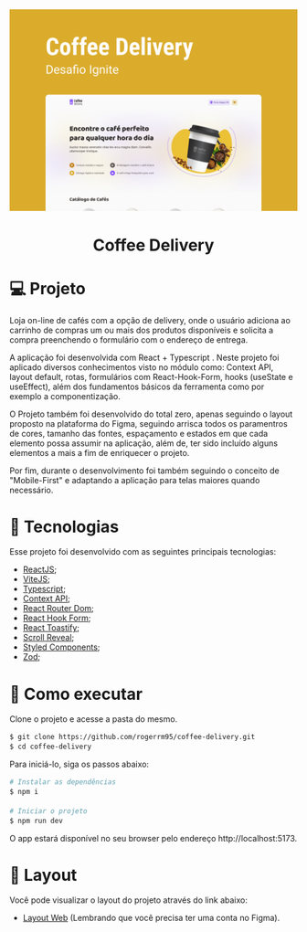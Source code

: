 <div align='center'>
  <img src="./src/assets/capa.png" alt="Logo">
</div>

<h1 align='center'>
Coffee Delivery
</h1>
 

 # 💻 Projeto
 
Loja on-line de cafés com a opção de delivery, onde o usuário adiciona ao carrinho de compras um ou mais dos produtos disponíveis e solicita a compra preenchendo o formulário com o endereço de entrega.

A aplicação foi desenvolvida com React + Typescript . Neste projeto foi aplicado diversos conhecimentos visto no módulo como: Context API, layout default, rotas, formulários com React-Hook-Form, hooks (useState e useEffect), além dos fundamentos básicos da ferramenta como por exemplo a componentização.

O Projeto também foi desenvolvido do total zero, apenas seguindo o layout proposto na plataforma do Figma, seguindo arrisca todos os paramentros de cores, tamanho das fontes, espaçamento e estados em que cada elemento possa assumir na aplicação, além de, ter sido incluído alguns elementos a mais a fim de enriquecer o projeto.

Por fim, durante o desenvolvimento foi também seguindo o conceito de "Mobile-First" e adaptando a aplicação para telas maiores quando necessário.
 
 # 🧪 Tecnologias

Esse projeto foi desenvolvido com as seguintes principais tecnologias:
- [ReactJS](https://pt-br.reactjs.org/);
- [ViteJS](https://vitejs.dev/);
- [Typescript](https://www.typescriptlang.org/);
- [Context API](https://pt-br.reactjs.org/docs/context.html);
- [React Router Dom](https://v5.reactrouter.com/web/guides/quick-start);
- [React Hook Form](https://react-hook-form.com/);
- [React Toastify](https://www.npmjs.com/package/react-toastify);
- [Scroll Reveal](https://scrollrevealjs.org/);
- [Styled Components](https://styled-components.com/);
- [Zod](https://github.com/colinhacks/zod);

# 🚀 Como executar

Clone o projeto e acesse a pasta do mesmo.

```bash
$ git clone https://github.com/rogerrm95/coffee-delivery.git
$ cd coffee-delivery
```
Para iniciá-lo, siga os passos abaixo:
```bash
# Instalar as dependências
$ npm i

# Iniciar o projeto
$ npm run dev
```
O app estará disponível no seu browser pelo endereço http://localhost:5173.

# 🎨 Layout
Você pode visualizar o layout do projeto através do link abaixo:
- [Layout Web](https://www.figma.com/file/2TktBsxzBlrsXwM7bVl6hm/Coffee-Delivery) (Lembrando que você precisa ter uma conta no Figma).
